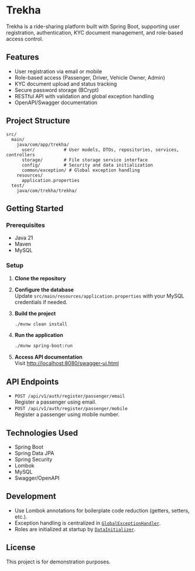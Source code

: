 # Trekha

Trekha is a ride-sharing platform built with Spring Boot, supporting user registration, authentication, KYC document management, and role-based access control.

## Features

- User registration via email or mobile
- Role-based access (Passenger, Driver, Vehicle Owner, Admin)
- KYC document upload and status tracking
- Secure password storage (BCrypt)
- RESTful API with validation and global exception handling
- OpenAPI/Swagger documentation

## Project Structure

```
src/
  main/
    java/com/app/trekha/
      user/           # User models, DTOs, repositories, services, controllers
      storage/        # File storage service interface
      config/         # Security and data initialization
      common/exception/ # Global exception handling
    resources/
      application.properties
  test/
    java/com/trekha/trekha/
```

## Getting Started

### Prerequisites

- Java 21
- Maven
- MySQL

### Setup

1. **Clone the repository**
2. **Configure the database**  
   Update `src/main/resources/application.properties` with your MySQL credentials if needed.
3. **Build the project**

   ```sh
   ./mvnw clean install
   ```

4. **Run the application**

   ```sh
   ./mvnw spring-boot:run
   ```

5. **Access API documentation**  
   Visit [http://localhost:8080/swagger-ui.html](http://localhost:8080/swagger-ui.html)

## API Endpoints

- `POST /api/v1/auth/register/passenger/email`  
  Register a passenger using email.
- `POST /api/v1/auth/register/passenger/mobile`  
  Register a passenger using mobile number.

## Technologies Used

- Spring Boot
- Spring Data JPA
- Spring Security
- Lombok
- MySQL
- Swagger/OpenAPI

## Development

- Use Lombok annotations for boilerplate code reduction (getters, setters, etc.).
- Exception handling is centralized in [`GlobalExceptionHandler`](src/main/java/com/app/trekha/common/exception/GlobalExceptionHandler.java).
- Roles are initialized at startup by [`DataInitializer`](src/main/java/com/app/trekha/config/DataInitializer.java).

## License

This project is for demonstration purposes.
